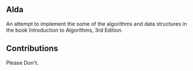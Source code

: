 Alda
----

An attempt to implement the some of the algorithms and data structures in the book Introduction to Algorithms, 3rd Edition.

Contributions
-------------
Please Don't.
